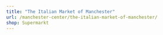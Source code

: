 ```yaml
---
title: "The Italian Market of Manchester"
url: /manchester-center/the-italian-market-of-manchester/
shop: Supermarkt
---
```


